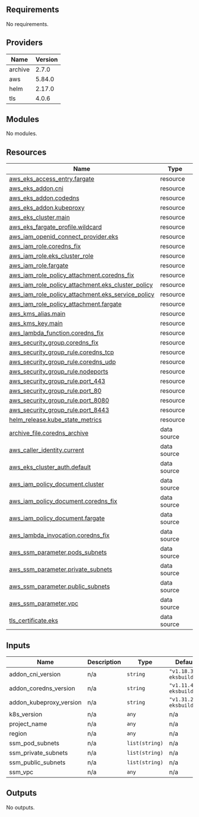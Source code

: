 <!-- BEGIN_TF_DOCS -->

## Requirements

No requirements.

## Providers

| Name    | Version |
| ------- | ------- |
| archive | 2.7.0   |
| aws     | 5.84.0  |
| helm    | 2.17.0  |
| tls     | 4.0.6   |

## Modules

No modules.

## Resources

| Name                                                                                                                                                        | Type        |
| ----------------------------------------------------------------------------------------------------------------------------------------------------------- | ----------- |
| [aws_eks_access_entry.fargate](https://registry.terraform.io/providers/hashicorp/aws/latest/docs/resources/eks_access_entry)                                | resource    |
| [aws_eks_addon.cni](https://registry.terraform.io/providers/hashicorp/aws/latest/docs/resources/eks_addon)                                                  | resource    |
| [aws_eks_addon.codedns](https://registry.terraform.io/providers/hashicorp/aws/latest/docs/resources/eks_addon)                                              | resource    |
| [aws_eks_addon.kubeproxy](https://registry.terraform.io/providers/hashicorp/aws/latest/docs/resources/eks_addon)                                            | resource    |
| [aws_eks_cluster.main](https://registry.terraform.io/providers/hashicorp/aws/latest/docs/resources/eks_cluster)                                             | resource    |
| [aws_eks_fargate_profile.wildcard](https://registry.terraform.io/providers/hashicorp/aws/latest/docs/resources/eks_fargate_profile)                         | resource    |
| [aws_iam_openid_connect_provider.eks](https://registry.terraform.io/providers/hashicorp/aws/latest/docs/resources/iam_openid_connect_provider)              | resource    |
| [aws_iam_role.coredns_fix](https://registry.terraform.io/providers/hashicorp/aws/latest/docs/resources/iam_role)                                            | resource    |
| [aws_iam_role.eks_cluster_role](https://registry.terraform.io/providers/hashicorp/aws/latest/docs/resources/iam_role)                                       | resource    |
| [aws_iam_role.fargate](https://registry.terraform.io/providers/hashicorp/aws/latest/docs/resources/iam_role)                                                | resource    |
| [aws_iam_role_policy_attachment.coredns_fix](https://registry.terraform.io/providers/hashicorp/aws/latest/docs/resources/iam_role_policy_attachment)        | resource    |
| [aws_iam_role_policy_attachment.eks_cluster_policy](https://registry.terraform.io/providers/hashicorp/aws/latest/docs/resources/iam_role_policy_attachment) | resource    |
| [aws_iam_role_policy_attachment.eks_service_policy](https://registry.terraform.io/providers/hashicorp/aws/latest/docs/resources/iam_role_policy_attachment) | resource    |
| [aws_iam_role_policy_attachment.fargate](https://registry.terraform.io/providers/hashicorp/aws/latest/docs/resources/iam_role_policy_attachment)            | resource    |
| [aws_kms_alias.main](https://registry.terraform.io/providers/hashicorp/aws/latest/docs/resources/kms_alias)                                                 | resource    |
| [aws_kms_key.main](https://registry.terraform.io/providers/hashicorp/aws/latest/docs/resources/kms_key)                                                     | resource    |
| [aws_lambda_function.coredns_fix](https://registry.terraform.io/providers/hashicorp/aws/latest/docs/resources/lambda_function)                              | resource    |
| [aws_security_group.coredns_fix](https://registry.terraform.io/providers/hashicorp/aws/latest/docs/resources/security_group)                                | resource    |
| [aws_security_group_rule.coredns_tcp](https://registry.terraform.io/providers/hashicorp/aws/latest/docs/resources/security_group_rule)                      | resource    |
| [aws_security_group_rule.coredns_udp](https://registry.terraform.io/providers/hashicorp/aws/latest/docs/resources/security_group_rule)                      | resource    |
| [aws_security_group_rule.nodeports](https://registry.terraform.io/providers/hashicorp/aws/latest/docs/resources/security_group_rule)                        | resource    |
| [aws_security_group_rule.port_443](https://registry.terraform.io/providers/hashicorp/aws/latest/docs/resources/security_group_rule)                         | resource    |
| [aws_security_group_rule.port_80](https://registry.terraform.io/providers/hashicorp/aws/latest/docs/resources/security_group_rule)                          | resource    |
| [aws_security_group_rule.port_8080](https://registry.terraform.io/providers/hashicorp/aws/latest/docs/resources/security_group_rule)                        | resource    |
| [aws_security_group_rule.port_8443](https://registry.terraform.io/providers/hashicorp/aws/latest/docs/resources/security_group_rule)                        | resource    |
| [helm_release.kube_state_metrics](https://registry.terraform.io/providers/hashicorp/helm/latest/docs/resources/release)                                     | resource    |
| [archive_file.coredns_archive](https://registry.terraform.io/providers/hashicorp/archive/latest/docs/data-sources/file)                                     | data source |
| [aws_caller_identity.current](https://registry.terraform.io/providers/hashicorp/aws/latest/docs/data-sources/caller_identity)                               | data source |
| [aws_eks_cluster_auth.default](https://registry.terraform.io/providers/hashicorp/aws/latest/docs/data-sources/eks_cluster_auth)                             | data source |
| [aws_iam_policy_document.cluster](https://registry.terraform.io/providers/hashicorp/aws/latest/docs/data-sources/iam_policy_document)                       | data source |
| [aws_iam_policy_document.coredns_fix](https://registry.terraform.io/providers/hashicorp/aws/latest/docs/data-sources/iam_policy_document)                   | data source |
| [aws_iam_policy_document.fargate](https://registry.terraform.io/providers/hashicorp/aws/latest/docs/data-sources/iam_policy_document)                       | data source |
| [aws_lambda_invocation.coredns_fix](https://registry.terraform.io/providers/hashicorp/aws/latest/docs/data-sources/lambda_invocation)                       | data source |
| [aws_ssm_parameter.pods_subnets](https://registry.terraform.io/providers/hashicorp/aws/latest/docs/data-sources/ssm_parameter)                              | data source |
| [aws_ssm_parameter.private_subnets](https://registry.terraform.io/providers/hashicorp/aws/latest/docs/data-sources/ssm_parameter)                           | data source |
| [aws_ssm_parameter.public_subnets](https://registry.terraform.io/providers/hashicorp/aws/latest/docs/data-sources/ssm_parameter)                            | data source |
| [aws_ssm_parameter.vpc](https://registry.terraform.io/providers/hashicorp/aws/latest/docs/data-sources/ssm_parameter)                                       | data source |
| [tls_certificate.eks](https://registry.terraform.io/providers/hashicorp/tls/latest/docs/data-sources/certificate)                                           | data source |

## Inputs

| Name                    | Description | Type           | Default                | Required |
| ----------------------- | ----------- | -------------- | ---------------------- | :------: |
| addon_cni_version       | n/a         | `string`       | `"v1.18.3-eksbuild.2"` |    no    |
| addon_coredns_version   | n/a         | `string`       | `"v1.11.4-eksbuild.1"` |    no    |
| addon_kubeproxy_version | n/a         | `string`       | `"v1.31.2-eksbuild.3"` |    no    |
| k8s_version             | n/a         | `any`          | n/a                    |   yes    |
| project_name            | n/a         | `any`          | n/a                    |   yes    |
| region                  | n/a         | `any`          | n/a                    |   yes    |
| ssm_pod_subnets         | n/a         | `list(string)` | n/a                    |   yes    |
| ssm_private_subnets     | n/a         | `list(string)` | n/a                    |   yes    |
| ssm_public_subnets      | n/a         | `list(string)` | n/a                    |   yes    |
| ssm_vpc                 | n/a         | `any`          | n/a                    |   yes    |

## Outputs

No outputs.

<!-- END_TF_DOCS -->

